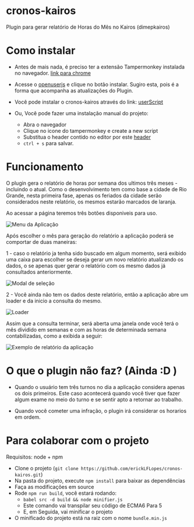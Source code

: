 # cronos-kairos
Plugin para gerar relatório de Horas do Mês no Kairos (dimepkairos)

# Como instalar

* Antes de mais nada, é preciso ter a extensão Tampermonkey instalada no navegador. [link para chrome](https://chrome.google.com/webstore/detail/tampermonkey/dhdgffkkebhmkfjojejmpbldmpobfkfo?hl=en)

* Acesse o [openuserjs](https://openuserjs.org/scripts/erickLFLopes/Cronos_Kairos) e clique no botão instalar. Sugiro esta, pois é a forma que acompanha as atualizações do Plugin. 

* Você pode instalar o cronos-kairos através do link: [userScript](https://raw.githubusercontent.com/erickLFLopes/cronos-kairos/master/cronos.user.js)

* Ou, Você pode fazer uma instalação manual do projeto: 
  - Abra o navegador
  - Clique no icone do tampermonkey e create a new script 
  - Substitua o header contido no editor por este [header](https://raw.githubusercontent.com/erickLFLopes/cronos-kairos/master/cronos-install.txt)
  - ```ctrl + s``` para salvar. 


# Funcionamento 

O plugin gera o relatório de horas por semana dos ultimos três meses - incluindo o atual. Como o desenvolvimento tem como base a cidade de Rio Grande, nesta primeira fase, apenas os feriados da cidade serão considerados neste relatório, os mesmos estarão marcados de laranja.

Ao acessar a página teremos três botões disponiveis para uso.

![Menu da Aplicação](https://raw.githubusercontent.com/erickLFLopes/cronos-kairos/master/doc/img/menu_v3.png)

Após escolher o mês para geração do relatório a aplicação poderá se comportar de duas maneiras: 

1 - caso o relatório ja tenha sido buscado em algum momento, será exibido uma caixa para escolher se deseja gerar um novo relatório atualizando os dados, o se apenas quer gerar o relatório com os mesmo dados já consultados anteriormente. 

![Modal de seleção](https://raw.githubusercontent.com/erickLFLopes/cronos-kairos/master/doc/img/modal_selecao_v1.PNG)

2 - Você ainda não tem os dados deste relatório, então a aplicação abre um loader e da inicio a consulta do mesmo. 

![Loader](https://raw.githubusercontent.com/erickLFLopes/cronos-kairos/master/doc/img/loader_v1.PNG)

Assim que a consulta terminar, será aberta uma janela onde você terá o mês dividido em semanas e com as horas de determinada semana contabilizadas, como a exibida a seguir: 

![Exemplo de relatório da aplicação](https://raw.githubusercontent.com/erickLFLopes/cronos-kairos/master/doc/img/relatorio.png)


# O que o plugin não faz? (Ainda :D )

- Quando o usuário tem três turnos no dia a aplicação considera apenas os dois primeiros. Este caso acontecerá quando você tiver que fazer algum exame no meio do turno e se sentir apto a retornar ao trabalho. 

- Quando você cometer uma infração, o plugin irá considerar os horarios em ordem. 

# Para colaborar com o projeto 

Requisitos: node + npm 

- Clone o projeto (```git clone https://github.com/erickLFLopes/cronos-kairos.git```)
- Na pasta do projeto, execute  ```npm install``` para baixar as dependências 
- Faça as modificações em source
- Rode ```npm run build```, você estará rodando: 
  - ```babel src -d build && node minifier.js```
  - Este comando vai transpilar seu código de ECMA6 Para 5 
  - E, em Seguida, vai minificar o projeto
- O minificado do projeto está na raiz com o nome ```bundle.min.js```
